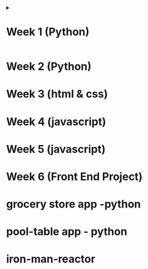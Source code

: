 
<details>
<summary>

# Week 1  (Python)
</summary>
<br>

## Day 1 
- [CLI Exercises]
- [Assignment CLI](day1/assignments/assignment-cli.md)
- [Commands discussed in class](day1/commands-inclass.md)
- [Python Official Website](https://www.python.org/) (Recommended) 
- [Installing Anaconda](https://docs.anaconda.com/anaconda/install/
) 
- [Windows Command Line vs Mac Terminal](https://enexdi.sciencesconf.org/data/pages/windows_vs_mac_commands_1.pdf)
- [Running Bash Scripts](https://bash.cyberciti.biz/guide/Hello,_World!_Tutorial)
- [Creating Environments in Anaconda](https://docs.conda.io/projects/conda/en/latest/user-guide/tasks/manage-environments.html)



### More CLI Resources 
- [Bash Shell Cheat Sheet](https://learncodethehardway.org/unix/bash_cheat_sheet.pdf) 
- [Quick Cheat Sheet for UNIX and Mac](http://learntocodewith.me/command-line/unix-command-cheat-sheet/) 
- [A Unix Survival Guide](http://matt.might.net/articles/basic-unix/) 
---   


## [Day 2 (introduction to python , string interpolation) ](https://github.com/neilshah101/daily-practise/tree/main/weekly%20journal/week_1/day2%20)




description | live code in class  | did it again
------------ | -------------  | -------------
Tip-Calculator | [live in class code](https://github.com/neilshah101/daily-practise/blob/main/weekly%20journal/week_1/day2%20/live_class_practice/tip-calculator.py)| [did it again](https://github.com/neilshah101/daily-practise/blob/main/weekly%20journal/week_1/day2%20/tried%20little%20different/py_practise_tip_calculator.py)
Calculator | [live in class code](https://github.com/neilshah101/daily-practise/blob/update-in-readme-of-the-project/weekly%20journal/week_1/day2%20/live_class_practice/calculator.py)| [did it again](https://github.com/neilshah101/daily-practise/blob/main/weekly%20journal/week_1/day2%20/tried%20little%20different/py_practise_calculator.py)
Even/Odd | [live in class code](https://github.com/neilshah101/daily-practise/blob/update-in-readme-of-the-project/weekly%20journal/week_1/day2%20/live_class_practice/even-odd.py)| [did it again](https://github.com/neilshah101/daily-practise/blob/main/weekly%20journal/week_1/day2%20/tried%20little%20different/py_practise_even_odd.py)
FizzBuz | [live in class code](https://github.com/neilshah101/daily-practise/blob/update-in-readme-of-the-project/weekly%20journal/week_1/day2%20/live_class_practice/fizzbuzz.py)| [did it again](https://github.com/neilshah101/daily-practise/blob/main/weekly%20journal/week_1/day2%20/tried%20little%20different/py_practice_fizzbuzz.py)


---

## [Day 3 (Loop , Reverse Loop , Reverse String , While Loop)](https://github.com/neilshah101/daily-practise/tree/main/weekly%20journal/week_1/day3)



description | live code in class  | did it again
------------ | -------------  | -------------
Loop | [live in class code](https://github.com/neilshah101/daily-practise/blob/main/weekly%20journal/week_1/day3/live_class%20practice/py_day3_activity1.py)| [did it again](https://github.com/neilshah101/daily-practise/blob/main/weekly%20journal/week_1/day3/did%20it%20again/py%20_practise_hello_loops.py)
Reverse Loop | [live in class code](https://github.com/neilshah101/daily-practise/blob/main/weekly%20journal/week_1/day3/live_class%20practice/py_day3_activity1.py)| [did it again](https://github.com/neilshah101/daily-practise/blob/main/weekly%20journal/week_1/day3/did%20it%20again/py_practise_reverse_loop.py)
Reverse String | [live in class code](https://github.com/neilshah101/daily-practise/blob/main/weekly%20journal/week_1/day3/live_class%20practice/reverse_a_string.py)| [did it again](https://github.com/neilshah101/daily-practise/blob/main/weekly%20journal/week_1/day3/did%20it%20again/py_practise_reverse_string.py)
While Loop | [live in class code](https://github.com/neilshah101/daily-practise/blob/main/weekly%20journal/week_1/day3/live_class%20practice/while_loop.py)| [did it again](https://github.com/neilshah101/daily-practise/blob/main/weekly%20journal/week_1/day3/did%20it%20again/py_practise_while_loop.py)
Factorial | [live in class code](https://github.com/neilshah101/daily-practise/blob/main/weekly%20journal/week_1/day3/live_class%20practice/factorial.py)| [did it again](https://github.com/neilshah101/daily-practise/blob/main/weekly%20journal/week_1/day3/did%20it%20again/py_practise_factorial.py)
palindrome | [live in class code](https://github.com/neilshah101/daily-practise/blob/main/weekly%20journal/week_1/day3/live_class%20practice/Palindrome.py)| [did it again](https://github.com/neilshah101/daily-practise/blob/main/weekly%20journal/week_1/day3/did%20it%20again/py_practise_palindrome.py)
prime Or Not | [live in class code](https://github.com/neilshah101/daily-practise/blob/main/weekly%20journal/week_1/day3/live_class%20practice/is_prime_or_not.py)| [did it again](https://github.com/neilshah101/daily-practise/blob/main/weekly%20journal/week_1/day3/did%20it%20again/py_practise_prime_or_not.py)

--- 
## [Day 4 (Creating a Dictionary , Nested Dictionaries , Multi Nested Dictionary Based on JSON Structure)](https://github.com/neilshah101/daily-practise/tree/main/weekly%20journal/week_1/day4)



description | live code in class  | did it again
------------ | -------------  | -------------
Creating a Dictionary | [live in class code](https://github.com/neilshah101/daily-practise/blob/main/weekly%20journal/week_1/day4/live_class%20practice/creating_dictionary.py)| [did it again](https://github.com/neilshah101/daily-practise/blob/main/weekly%20journal/week_1/day4/did%20it%20again/py-practise-creating-a-dictionary.py)
Nested Dictionaries | [live in class code](https://github.com/neilshah101/daily-practise/blob/main/weekly%20journal/week_1/day4/live_class%20practice/nested_dictinaries.py)| [did it again](https://github.com/neilshah101/daily-practise/blob/main/weekly%20journal/week_1/day4/did%20it%20again/py-practise-nested-dictionaries.py)
Multi Nested Dictionary Based on JSON Structure | [live in class code](https://github.com/neilshah101/daily-practise/blob/main/weekly%20journal/week_1/day4/live_class%20practice/json_style.py)| [did it again](https://github.com/neilshah101/daily-practise/blob/main/weekly%20journal/week_1/day4/did%20it%20again/py-practise-Multi-Nested-Dictionary-Based-on-JSON-Structure.py)
TODOList Using Dictionaries | [live in class code](https://github.com/neilshah101/daily-practise/blob/main/weekly%20journal/week_1/day4/live_class%20practice/todo.py)| [did it again](https://github.com/neilshah101/daily-practise/blob/main/weekly%20journal/week_1/day4/did%20it%20again/py-practise-todo-list.py)

---

## [Day 5 (Algo Exercises)](https://github.com/neilshah101/daily-practise/tree/main/weekly%20journal/week_1/day5)


description | live code in class  | did it again
------------ | -------------  | -------------
Bubble Sort | [live in class code](https://github.com/neilshah101/daily-practise/blob/main/weekly%20journal/week_1/day5/live%20class%20practise/bubble-sort.py)| [did it again]
perfects quares between two number | [live in class code](https://github.com/neilshah101/daily-practise/blob/main/weekly%20journal/week_1/day5/live%20class%20practise/algo-assignment-1.py)| [did it again](https://github.com/neilshah101/daily-practise/blob/main/weekly%20journal/week_1/day5/did%20it%20again/py-practise-algo-1-excersie.py)
value of 'a' to the power 'b'. | [live in class code](https://github.com/neilshah101/daily-practise/blob/main/weekly%20journal/week_1/day5/live%20class%20practise/algo-assignment-2.py)| [did it again](https://github.com/neilshah101/daily-practise/blob/main/weekly%20journal/week_1/day5/did%20it%20again/py-practise-algo-2-excersise.py)
calculate the number of vowels used in a sentence| [live in class code](https://github.com/neilshah101/daily-practise/blob/main/weekly%20journal/week_1/day5/live%20class%20practise/algo-assignment-3.py)| [did it again](https://github.com/neilshah101/daily-practise/blob/main/weekly%20journal/week_1/day5/did%20it%20again/py-practis-algo-3-exercise.py)
Fibonacci numbers in given range | [live in class code]| [did it again](https://github.com/neilshah101/daily-practise/blob/main/weekly%20journal/week_1/day5/did%20it%20again/py-practice-algo-assignment-4.py)


</details>

# Week 2 (Python)

# Week 3  (html & css)
# Week 4 (javascript)
# Week 5  (javascript)
# Week 6  (Front End Project)

# grocery store app -python
# pool-table app - python
# iron-man-reactor











